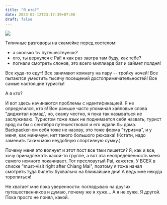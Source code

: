 ```yaml
---
title: "Я кто?"
date: 2023-02-12T23:17:39+07:00
draft: false
---
```


![](backpacker.webp)

Типичные разговоры на скамейке перед хостелом:

* а сколько ты путешествуешь?
* ого, ты вернулся с Pai! я как раз завтра там буду, как тебе?
* погнали смотреть слонов, это всего миллиард бат и займет полдня!

Все куда-то едут! Все занимают комнату на пару -- тройку ночей! Все пытаются
уместить тысячу посещений достопримечательностей! Все самые настоящие туристы!

А я кто?

И вот здесь начинаются проблемы с идентификацией. Я не определился, кто я! Вон
раньше часто упоминал хайповые слова "диджитал номад", но, скажу честно, я пока
так называться не заслуживаю. Туристом тоже язык не поднимается себя назвать,
турист вряд ли бы с сентября путешествовал и его ждали бы дома. Backpacker-ом
себя тоже не назову, это тоже форма "туризма", и у меня, как минимум, нет такого
большого рюкзака! (Кстати, надо заменить таким мою неудобную спортивную сумку.)

Почему меня это волнует и этот пост все таки пишется?  Я, как и все, хочу
принадлежать какой-то группе, а вот эта неопределенность меня самого немного
покачивает. Тот пресловутый Pai, кажется, У ВСЕХ в списке "must-visit right
after Chiang Mai", поэтому я тоже начал смотреть туда билеты буквально на
ближайшие дни! А ведь мне некуда торопиться!

Не хватает мне пока уверенности: поглядываю на других путешественников и думаю,
почему же я хуже... А я не хуже. Я другой. Пока просто не понял, какой.
